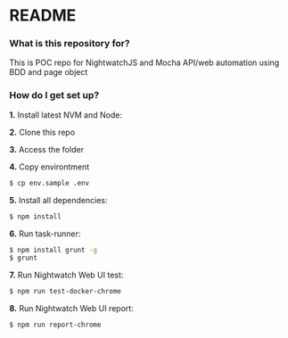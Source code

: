 # README #

### What is this repository for? ###

This is POC repo for NightwatchJS and Mocha API/web automation using BDD and page object

### How do I get set up? ###

**1.** Install latest NVM and Node: 

**2.** Clone this repo

**3.** Access the folder

**4.** Copy environtment
```sh
$ cp env.sample .env
```

**5.** Install all dependencies:
```sh
$ npm install
```

**6.** Run task-runner:
```sh
$ npm install grunt -g
$ grunt
```

**7.** Run Nightwatch Web UI test:
```sh
$ npm run test-docker-chrome
```

**8.** Run Nightwatch Web UI report:
```sh
$ npm run report-chrome
```
